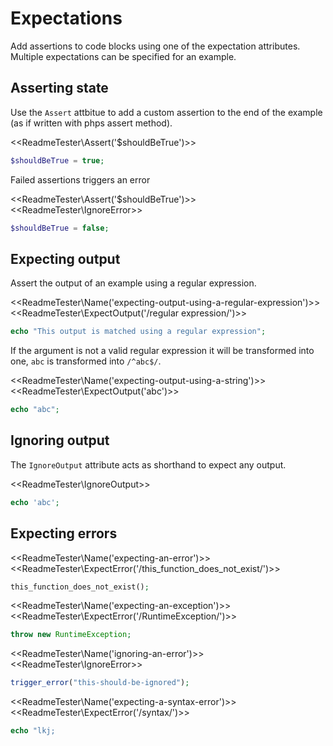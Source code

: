 # Expectations

Add assertions to code blocks using one of the expectation attributes.
Multiple expectations can be specified for an example.

## Asserting state

Use the `Assert` attbitue to add a custom assertion to the end of the example
(as if written with phps assert method).

<<ReadmeTester\Assert('$shouldBeTrue')>>
```php
$shouldBeTrue = true;
```

Failed assertions triggers an error

<<ReadmeTester\Assert('$shouldBeTrue')>>
<<ReadmeTester\IgnoreError>>
```php
$shouldBeTrue = false;
```

## Expecting output

Assert the output of an example using a regular expression.

<<ReadmeTester\Name('expecting-output-using-a-regular-expression')>>
<<ReadmeTester\ExpectOutput('/regular expression/')>>
```php
echo "This output is matched using a regular expression";
```

If the argument is not a valid regular expression it will be transformed into
one, `abc` is transformed into `/^abc$/`.

<<ReadmeTester\Name('expecting-output-using-a-string')>>
<<ReadmeTester\ExpectOutput('abc')>>
```php
echo "abc";
```

## Ignoring output

The `IgnoreOutput` attribute acts as shorthand to expect any output.

<<ReadmeTester\IgnoreOutput>>
```php
echo 'abc';
```

## Expecting errors

<<ReadmeTester\Name('expecting-an-error')>>
<<ReadmeTester\ExpectError('/this_function_does_not_exist/')>>
```php
this_function_does_not_exist();
```

<<ReadmeTester\Name('expecting-an-exception')>>
<<ReadmeTester\ExpectError('/RuntimeException/')>>
```php
throw new RuntimeException;
```

<<ReadmeTester\Name('ignoring-an-error')>>
<<ReadmeTester\IgnoreError>>
```php
trigger_error("this-should-be-ignored");
```

<<ReadmeTester\Name('expecting-a-syntax-error')>>
<<ReadmeTester\ExpectError('/syntax/')>>
```php
echo "lkj;
```
